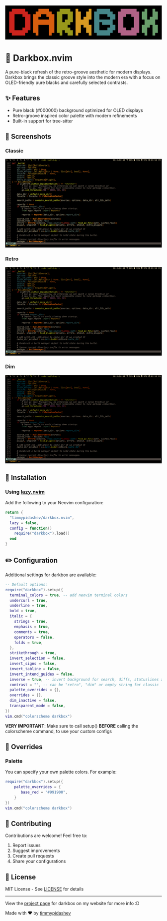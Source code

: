 ![Darkbox Theme Preview](.github/darkbox.png)
# 🎨 Darkbox.nvim

A pure-black refresh of the retro-groove aesthetic for modern displays. Darkbox brings the classic groove style into the modern era with a focus on OLED-friendly pure blacks and carefully selected contrasts.

## ✨ Features

- Pure black (#000000) background optimized for OLED displays
- Retro-groove inspired color palette with modern refinements
- Built-in support for tree-sitter

## 📸 Screenshots

### Classic
![Screenshot](.github/screenshot_classic.png)

### Retro 
![Screenshot](.github/screenshot_retro.png)

### Dim
![Screenshot](.github/screenshot_dim.png)

## 🚀 Installation

### Using [lazy.nvim](https://github.com/folke/lazy.nvim)

Add the following to your Neovim configuration:

```lua
return {
  "timmypidashev/darkbox.nvim",
  lazy = false,
  config = function()
    require("darkbox").load()
  end
}
```

## ✏️ Configuration

Additional settings for darkbox are available:
```lua
-- Default options:
require("darkbox").setup({
  terminal_colors = true, -- add neovim terminal colors
  undercurl = true,
  underline = true,
  bold = true,
  italic = {
    strings = true,
    emphasis = true,
    comments = true,
    operators = false,
    folds = true,
  },
  strikethrough = true,
  invert_selection = false,
  invert_signs = false,
  invert_tabline = false,
  invert_intend_guides = false,
  inverse = true, -- invert background for search, diffs, statuslines and errors
  contrast = "", -- can be "retro", "dim" or empty string for classic
  palette_overrides = {},
  overrides = {},
  dim_inactive = false,
  transparent_mode = false,
})
vim.cmd("colorscheme darkbox")
```

**VERY IMPORTANT**: Make sure to call setup() **BEFORE** calling the colorscheme command, to use your custom configs

## 🔧 Overrides 

### Palette 

You can specify your own palette colors. For example:

```lua
require("darkbox").setup({
    palette_overrides = {
       base_red = "#991900",
    }
})
vim.cmd("colorscheme darkbox")
```

## 🤝 Contributing

Contributions are welcome! Feel free to:

1. Report issues
2. Suggest improvements
3. Create pull requests
4. Share your configurations

## 📝 License

MIT License - See [LICENSE](LICENSE) for details

---
View the [project page](https://timmypidashev.dev/projects/darkbox) for darkbox on my website for more info :D

Made with ♥️ by [timmypidashev](https://github.com/timmypidashev)
